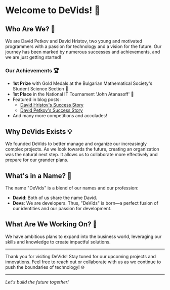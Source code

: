 # Welcome to DeVids! 🚀

## Who Are We? 🌟

We are David Petkov and David Hristov, two young and motivated programmers with a passion for technology and a vision for the future. Our journey has been marked by numerous successes and achievements, and we are just getting started!

### Our Achievements 🏆

- **1st Prize** with Gold Medals at the Bulgarian Mathematical Society's Student Science Section 🥇
- **1st Place** in the National IT Tournament 'John Atanasoff' 🥇
- Featured in blog posts:
  - [David Hristov's Success Story](https://softuni.bg/blog/softuni-success-story-2024-david-hristov)
  - [David Petkov's Success Story](https://softuni.bg/blog/softuni-success-story-2024-david-petkov)
- And many more competitions and accolades!

## Why DeVids Exists 💡

We founded DeVids to better manage and organize our increasingly complex projects. As we look towards the future, creating an organization was the natural next step. It allows us to collaborate more effectively and prepare for our grander plans.

## What's in a Name? 🤔

The name "DeVids" is a blend of our names and our profession:
- **David**: Both of us share the name David.
- **Devs**: We are developers.
Thus, "DeVids" is born—a perfect fusion of our identities and our passion for development.

## What Are We Working On? 🔧

We have ambitious plans to expand into the business world, leveraging our skills and knowledge to create impactful solutions.

---

Thank you for visiting DeVids! Stay tuned for our upcoming projects and innovations. Feel free to reach out or collaborate with us as we continue to push the boundaries of technology! 🌐

---

*Let's build the future together!*
